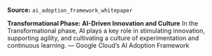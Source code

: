 **Source:** `ai_adoption_framework_whitepaper`

**Transformational Phase: AI-Driven Innovation and Culture**
In the Transformational phase, AI plays a key role in stimulating innovation, supporting agility, and cultivating a culture of experimentation and continuous learning. — Google Cloud’s AI Adoption Framework
